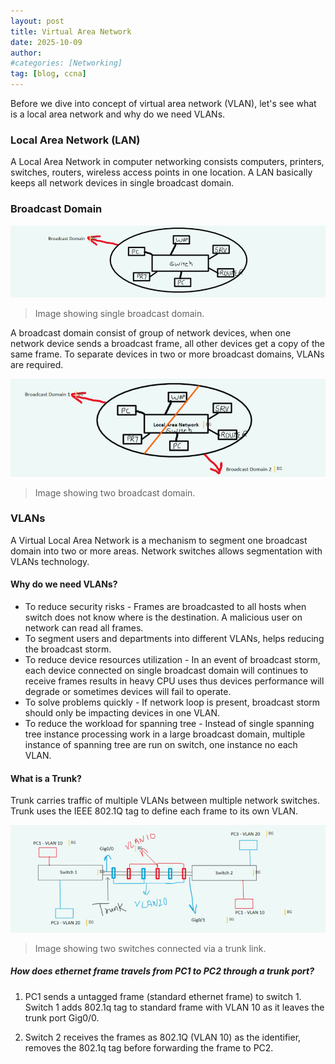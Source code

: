 ```yaml
---
layout: post
title: Virtual Area Network
date: 2025-10-09
author: 
#categories: [Networking]
tag: [blog, ccna]
---
```


Before we dive into concept of virtual area network (VLAN), let's see what is a local area network and why do we need VLANs.

### Local Area Network (LAN)

A Local Area Network in computer networking consists computers, printers, switches, routers, wireless access points in one location. A LAN basically keeps all network devices in single broadcast domain.

### Broadcast Domain

![Single Broadcast Domain](/assets/img/broadcast_domain.png)
> Image showing single broadcast domain.

A broadcast domain consist of group of network devices, when one network device sends a broadcast frame, all other devices get a copy of the same frame. To separate devices in two or more broadcast domains, VLANs are required.

![Two Broadcast Domains](/assets/img/two_broadcast_domains.png)
> Image showing two broadcast domain.

### VLANs 

A Virtual Local Area Network is a mechanism to segment one broadcast domain into two or more areas. Network switches allows segmentation with VLANs technology.

#### Why do we need VLANs?

- To reduce security risks - Frames are broadcasted to all hosts when switch does not know where is the destination. A malicious user on network can read all frames.
- To segment users and departments into different VLANs, helps reducing the broadcast storm.
- To reduce device resources utilization - In an event of broadcast storm, each device connected on single broadcast domain will continues to receive frames results in heavy CPU uses thus devices performance will degrade or sometimes devices will fail to operate.
- To solve problems quickly - If network loop is present, broadcast storm should only be impacting devices in one VLAN.
- To reduce the workload for spanning tree -  Instead of single spanning tree instance processing work in a large broadcast domain, multiple instance of spanning tree are run on switch, one instance no each VLAN.

#### What is a Trunk?

Trunk carries traffic of multiple VLANs between multiple network switches. Trunk uses the IEEE 802.1Q tag to define each frame to its own VLAN.

![Trunk](/assets/img/Trunk_link_between_two_switches.png)
> Image showing two switches connected via a trunk link.
    
##### How does ethernet frame travels from PC1 to PC2 through a trunk port?
    
 1. PC1 sends a untagged frame (standard ethernet frame) to switch 1. Switch 1 adds 802.1q tag to standard frame with VLAN 10 as it leaves the trunk port Gig0/0.

2. Switch 2 receives the frames as 802.1Q (VLAN 10) as the identifier, removes the 802.1q tag before forwarding the frame to PC2.
